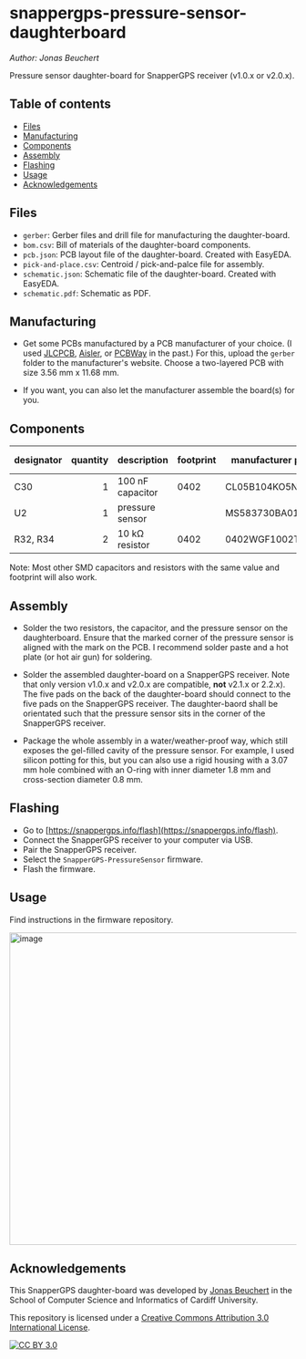 # snappergps-pressure-sensor-daughterboard

*Author: Jonas Beuchert*

Pressure sensor daughter-board for SnapperGPS receiver (v1.0.x or v2.0.x).

## Table of contents

* [Files](#files)
* [Manufacturing](#manufacturing)
* [Components](#components)
* [Assembly](#assembly)
* [Flashing](#flashing)
* [Usage](#usage)
* [Acknowledgements](#acknowledgements)

## Files

* `gerber`: Gerber files and drill file for manufacturing the daughter-board.
* `bom.csv`: Bill of materials of the daughter-board components.
* `pcb.json`: PCB layout file of the daughter-board. Created with EasyEDA.
* `pick-and-place.csv`: Centroid / pick-and-palce file for assembly.
* `schematic.json`: Schematic file of the daughter-board. Created with EasyEDA.
* `schematic.pdf`: Schematic as PDF.

## Manufacturing

* Get some PCBs manufactured by a PCB manufacturer of your choice.
(I used [JLCPCB](https://jlcpcb.com), [Aisler](https://aisler.net/), or [PCBWay](https://www.pcbway.com/) in the past.)
For this, upload the `gerber` folder to the manufacturer's website.
Choose a two-layered PCB with size 3.56 mm x 11.68 mm.

* If you want, you can also let the manufacturer assemble the board(s) for you.

## Components

| designator   | quantity | description      | footprint | manufacturer part     | manufacturer     | supplier | supplier part | price   |
|--------------|---------:|------------------|-----------|-----------------------|------------------|----------|---------------|--------:|
| C30          | 1        | 100 nF capacitor | 0402      | CL05B104KO5NNNC       | SAMSUNG          | LCSC     | C1525         | $0.001  |
| U2           | 1        | pressure sensor  |           | MS583730BA01-50       | TE Connectivity  | LCSC     | C2887941      | $11.391 |
| R32, R34     | 2        | 10 kΩ resistor   | 0402      | 0402WGF1002TCE        | UNI-ROYAL        | LCSC     | C25744        | $0.001  |

Note: Most other SMD capacitors and resistors with the same value and footprint will also work.

## Assembly

* Solder the two resistors, the capacitor, and the pressure sensor on the daughterboard.
Ensure that the marked corner of the pressure sensor is aligned with the mark on the PCB.
I recommend solder paste and a hot plate (or hot air gun) for soldering.

* Solder the assembled daughter-board on a SnapperGPS receiver.
Note that only version v1.0.x and v2.0.x are compatible, **not** v2.1.x or 2.2.x).
The five pads on the back of the daughter-board should connect to the five pads on the SnapperGPS receiver.
The daughter-baord shall be orientated such that the pressure sensor sits in the corner of the SnapperGPS receiver.

* Package the whole assembly in a water/weather-proof way, which still exposes the gel-filled cavity of the pressure sensor.
For example, I used silicon potting for this, but you can also use a rigid housing with a 3.07 mm hole combined with an O-ring with inner diameter 1.8 mm and cross-section diameter 0.8 mm.

## Flashing

* Go to [https://snappergps.info/flash](https://snappergps.info/flash).
* Connect the SnapperGPS receiver to your computer via USB.
* Pair the SnapperGPS receiver.
* Select the `SnapperGPS-PressureSensor` firmware.
* Flash the firmware.

## Usage

Find instructions in the firmware repository.

<img width="1236" height="548" alt="image" src="https://github.com/user-attachments/assets/740ee711-b4c0-4feb-8932-36c4a471b9b5" />

## Acknowledgements

This SnapperGPS daughter-board was developed by
[Jonas Beuchert](https://profiles.cardiff.ac.uk/staff/beuchertj)
in the School of Computer Science and Informatics
of Cardiff University.

This repository is licensed under a
[Creative Commons Attribution 3.0 International License][cc-by].

[![CC BY 3.0][cc-by-image]][cc-by]

[cc-by]: http://creativecommons.org/licenses/by/3.0/
[cc-by-image]: https://i.creativecommons.org/l/by/3.0/88x31.png
